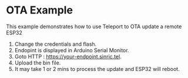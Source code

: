 # OTA Example

This example demonstrates how to use Teleport to OTA update a remote ESP32

1. Change the credentials and flash. 
2. Endopint is displayed in Arduino Serial Monitor.
3. Goto HTTP : https://your-endpoint.sinric.tel.
4. Upload the bin file.
5. It may take 1 or 2 mins to process the update and ESP32 will reboot.
